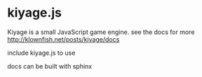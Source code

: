 # kiyage.js
Kiyage is a small JavaScript game engine.
see the docs for more http://klownfish.net/posts/kiyage/docs

include kiyage.js to use

docs can be built with sphinx